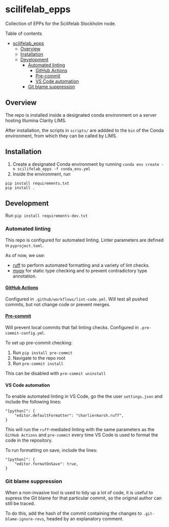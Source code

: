 # scilifelab_epps
Collection of EPPs for the Scilifelab Stockholm node.

Table of contents
- [scilifelab\_epps](#scilifelab_epps)
  - [Overview](#overview)
  - [Installation](#installation)
  - [Development](#development)
    - [Automated linting](#automated-linting)
      - [GitHub Actions](#github-actions)
      - [Pre-commit](#pre-commit)
      - [VS Code automation](#vs-code-automation)
    - [Git blame suppression](#git-blame-suppression)


## Overview
The repo is installed inside a designated conda environment on a server hosting Illumina Clarity LIMS.

After installation, the scripts in `scripts/` are addded to the `bin` of the Conda environment, from which they can be called by LIMS.

## Installation
1) Create a designated Conda environment by running `conda env create -n scilifelab_epps -f conda_env.yml`
2) Inside the environment, run

```
pip install requirements.txt
pip install .
```

## Development

Run `pip install requirements-dev.txt`

### Automated linting
This repo is configured for automated linting. Linter parameters are defined in `pyproject.toml`.

As of now, we use:
- [ruff](https://docs.astral.sh/ruff/) to perform automated formatting and a variety of lint checks.
- [mypy](https://mypy.readthedocs.io/en/stable/) for static type checking and to prevent contradictory type annotation.

#### [GitHub Actions](https://docs.github.com/en/actions)
Configured in `.github/workflows/lint-code.yml`. Will test all pushed commits, but not change code or prevent merges.

#### [Pre-commit](https://pre-commit.com/)
Will prevent local commits that fail linting checks. Configured in `.pre-commit-config.yml`.

To set up pre-commit checking:
1) Run `pip install pre-commit`
2) Navigate to the repo root
3) Run `pre-commit install`

This can be disabled with `pre-commit uninstall`

#### VS Code automation
To enable automated linting in VS Code, go the the user `settings.json` and include the following lines:
```
"[python]": {
    "editor.defaultFormatter": "charliermarsh.ruff",
}
```

This will run the `ruff`-mediated linting with the same parameters as the `GitHub Actions` and `pre-commit` every time VS Code is used to format the code in the repository.

To run formatting on save, include the lines:
```
"[python]": {
    "editor.formatOnSave": true,
}
```

### Git blame suppression
When a non-invasive tool is used to tidy up a lot of code, it is useful to supress the Git blame for that particular commit, so the original author can still be traced.

To do this, add the hash of the commit containing the changes to `.git-blame-ignore-revs`, headed by an explanatory comment.